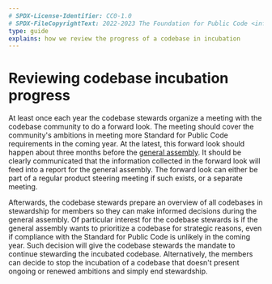 ```yaml
---
# SPDX-License-Identifier: CC0-1.0
# SPDX-FileCopyrightText: 2022-2023 The Foundation for Public Code <info@publiccode.net>
type: guide
explains: how we review the progress of a codebase in incubation
---
```


# Reviewing codebase incubation progress

At least once each year the codebase stewards organize a meeting with the codebase community to do a forward look.
The meeting should cover the community's ambitions in meeting more Standard for Public Code requirements in the coming year.
At the latest, this forward look should happen about three months before the [general assembly](../../organization/governance-model.md#general-assembly).
It should be clearly communicated that the information collected in the forward look will feed into a report for the general assembly.
The forward look can either be part of a regular product steering meeting if such exists, or a separate meeting.

Afterwards, the codebase stewards prepare an overview of all codebases in stewardship for members so they can make informed decisions during the general assembly.
Of particular interest for the codebase stewards is if the general assembly wants to prioritize a codebase for strategic reasons, even if compliance with the Standard for Public Code is unlikely in the coming year.
Such decision will give the codebase stewards the mandate to continue stewarding the incubated codebase.
Alternatively, the members can decide to stop the incubation of a codebase that doesn't present ongoing or renewed ambitions and simply end stewardship.
